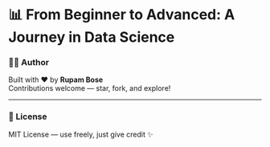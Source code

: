 
#  📊 From Beginner to Advanced: A Journey in Data Science



### 👨‍💻 Author

Built with ❤️ by **Rupam Bose**  
Contributions welcome — star, fork, and explore!

---

### 📘 License

MIT License — use freely, just give credit ✨
